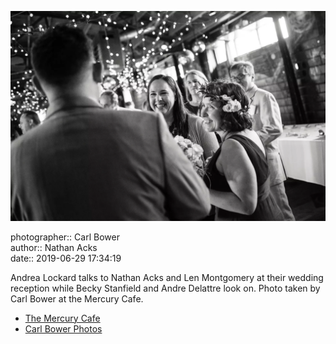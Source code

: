![Andrea Lockard talks to Nathan Acks and Len Montgomery](assets/2019-06-29-set-3-the-reception-09.webp)

photographer:: Carl Bower  
author:: Nathan Acks  
date:: 2019-06-29 17:34:19

Andrea Lockard talks to Nathan Acks and Len Montgomery at their wedding reception while Becky Stanfield and Andre Delattre look on. Photo taken by Carl Bower at the Mercury Cafe.

* [The Mercury Cafe](http://mercurycafe.com)
* [Carl Bower Photos](https://carlbowerphotos.com)
